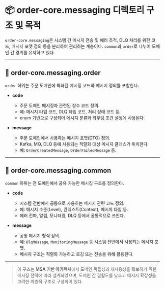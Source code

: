 # 📦 order-core.messaging 디렉토리 구조 및 목적

`order-core.messaging`은 시스템 간 메시지 전송 및 에러 추적, DLQ 처리를 위한 코드, 메시지 포맷 정의 등을 분리하여 관리하는 계층이다. `common`과 `order`로 나누어 도메인 간 경계를 유지하고 있다.

---

## 📂 order-core.messaging.order

`order` 하위는 주문 도메인에 특화된 메시징 코드와 메시지 정의를 포함한다.

- **code**
    - 주문 도메인 메시징과 관련된 상수 코드 정의.
    - 예: 메시지 타입 코드, DLQ 타입 코드, 처리 상태 코드 등.
    - enum 기반으로 구성되어 메시지 분류와 라우팅 조건 설정에 사용된다.

- **message**
    - 주문 도메인에서 사용하는 메시지 포맷(DTO) 정의.
    - Kafka, MQ, DLQ 등에 사용되는 직렬화 대상 메시지 클래스가 위치한다.
    - 예: `OrderCreatedMessage`, `OrderFailedMessage` 등.

---

## 📂 order-core.messaging.common

`common` 하위는 전 도메인에서 공유 가능한 메시징 구조를 정의한다.

- **code**
    - 시스템 전반에서 공통으로 사용하는 메시지 관련 코드 정의.
    - 예: 메시지 수준(Level), 컨텍스트(Context), 메시지 타입 등.
    - 에러 전파, 알림, 모니터링, DLQ 등에서 공통적으로 쓰인다.

- **message**
    - 공통 메시지 형식 정의.
    - 예: `DlqMessage`, `MonitoringMessage` 등 시스템 전반에서 사용되는 메시지 포맷.
    - 메시지 구조는 직렬화 가능하고 로깅 또는 전송을 위해 활용된다.

---

> 이 구조는 **MSA 기반 아키텍처**에서 도메인 독립성과 재사용성을 확보하기 위한 메시징 전략에 따라 설계되었으며, 도메인 간 결합도를 낮추고 메시지 확장성을 고려한 계층적 구조로 구성되어 있다.
> 
